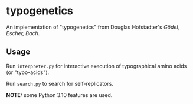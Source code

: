 # typogenetics

An implementation of "typogenetics" from Douglas Hofstadter's *Gödel, Escher, Bach*.

## Usage

Run `interpreter.py` for interactive execution of typographical amino acids (or "typo-acids").

Run `search.py` to search for self-replicators.

**NOTE:** some Python 3.10 features are used.